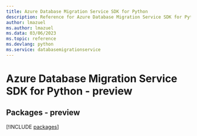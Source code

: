 ```yaml
---
title: Azure Database Migration Service SDK for Python
description: Reference for Azure Database Migration Service SDK for Python
author: lmazuel
ms.author: lmazuel
ms.data: 03/06/2023
ms.topic: reference
ms.devlang: python
ms.service: databasemigrationservice
---
```

# Azure Database Migration Service SDK for Python - preview
## Packages - preview
[!INCLUDE [packages](database-migration-service-index.md)]